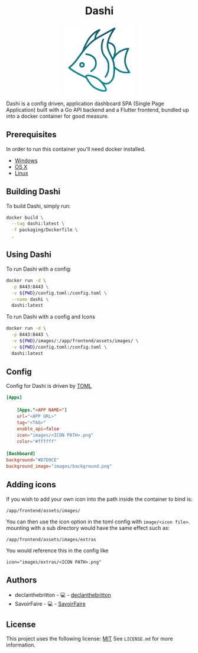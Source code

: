 <h1 align="center"> Dashi </h1>
<p align="center"> 
  <a align="center">
    <img src="README/Icon.png?raw=true" alt="Logo" align="center">
  </a>
</p>
 
Dashi is a config driven, application dashboard SPA (Single Page Application) built with a Go API backend and a Flutter frontend, bundled up into a docker container for good measure.
 
## Prerequisites
 
 
In order to run this container you'll need docker installed.
 
* [Windows](https://docs.docker.com/windows/started)
* [OS X](https://docs.docker.com/mac/started/)
* [Linux](https://docs.docker.com/linux/started/)
 
## Building Dashi
 
To build Dashi, simply run:
```bash
docker build \
  --tag dashi:latest \
  -f packaging/Dockerfile \  
  .
```
## Using Dashi
 
To run Dashi with a config:
 
```bash
docker run -d \
  -p 8443:8443 \
  -v ${PWD}/config.toml:/config.toml \
  --name dashi \
  dashi:latest 
```
 
To run Dashi with a config and Icons
 
```bash
docker run -d \
  -p 8443:8443 \
  -v ${PWD}/images/:/app/frontend/assets/images/ \
  -v ${PWD}/config.toml:/config.toml \
  dashi:latest
```
 
## Config
 
Config for Dashi is driven by [TOML](https://github.com/toml-lang/toml)
 
```toml
[Apps]
 
    [Apps."<APP NAME>"]
    url="<APP URL>"
    tag="<TAG>"
    enable_api=false
    icon="images/<ICON PATH>.png"
    color="#ffffff"
 
[Dashboard]
background="#D7D9CE"
background_image="images/background.png"
```
 
## Adding icons
 
If you wish to add your own icon into the path inside the container to bind is:
```
/app/frontend/assets/images/
```
You can then use the icon option in the toml config with `image/<icon file>`.
mounting with a sub directory would have the same effect such as:
```
/app/frontend/assets/images/extras
```
You would reference this in the config like
```
icon="images/extras/<ICON PATH>.png"
```
 
## Authors

* declanthebritton - 💻 - [declanthebritton](https://github.com/declanthebritton)
* SavoirFaire - 💻 - [SavoirFaire](https://github.com/savoiringfaire) 

## License
 
This project uses the following license:
[MIT](https://choosealicense.com/licenses/mit/)
See `LICENSE.md` for more information.